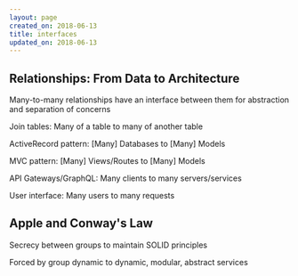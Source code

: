 ```yaml
---
layout: page
created_on: 2018-06-13
title: interfaces
updated_on: 2018-06-13
---
```


## Relationships: From Data to Architecture

Many-to-many relationships have an interface between them for abstraction and separation of concerns

Join tables: Many of a table to many of another table

ActiveRecord pattern: [Many] Databases to [Many] Models

MVC pattern: [Many] Views/Routes to [Many] Models

API Gateways/GraphQL: Many clients to many servers/services

User interface: Many users to many requests

## Apple and Conway's Law

Secrecy between groups to maintain SOLID principles

Forced by group dynamic to dynamic, modular, abstract services
